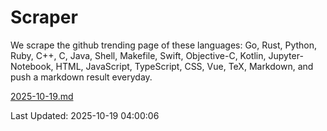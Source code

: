 # Scraper

We scrape the github trending page of these languages: Go, Rust, Python, Ruby, C++, C, Java, Shell, Makefile, Swift, Objective-C, Kotlin, Jupyter-Notebook, HTML, JavaScript, TypeScript, CSS, Vue, TeX, Markdown, and push a markdown result everyday.

[2025-10-19.md](https://github.com/yangwenmai/github-trending-backup/blob/master/2025-10-19.md)

Last Updated: 2025-10-19 04:00:06